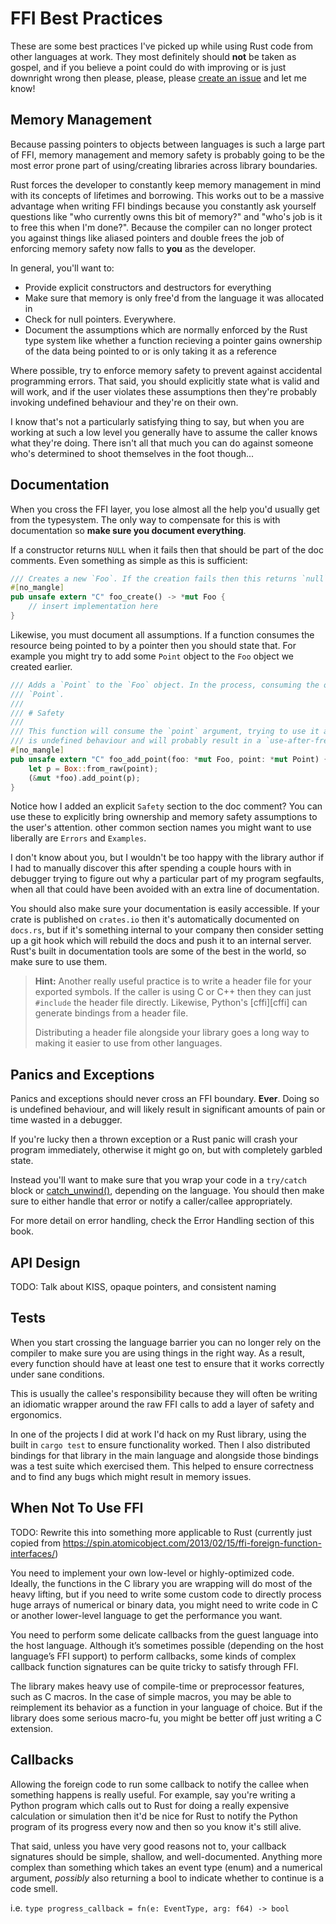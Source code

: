 # FFI Best Practices 

These are some best practices I've picked up while using Rust code from other
languages at work. They most definitely should **not** be taken as gospel, and 
if you believe a point could do with improving or is just downright wrong then
please, please, please [create an issue][issue] and let me know!


## Memory Management

Because passing pointers to objects between languages is such a large part of 
FFI, memory management and memory safety is probably going to be the most error
prone part of using/creating libraries across library boundaries. 

Rust forces the developer to constantly keep memory management in mind with its
concepts of lifetimes and borrowing. This works out to be a massive advantage 
when writing FFI bindings because you constantly ask yourself questions like 
"who currently owns this bit of memory?" and "who's job is it to free this when
I'm done?". Because the compiler can no longer protect you against things like
aliased pointers and double frees the job of enforcing memory safety now falls
to **you** as the developer.

In general, you'll want to:

* Provide explicit constructors and destructors for everything
* Make sure that memory is only free'd from the language it was allocated in
* Check for null pointers. Everywhere.
* Document the assumptions which are normally enforced by the Rust type system 
  like whether a function recieving a pointer gains ownership of the data being
  pointed to or is only taking it as a reference

Where possible, try to enforce memory safety to prevent against accidental 
programming errors. That said, you should explicitly state what is valid and
will work, and if the user violates these assumptions then they're probably 
invoking undefined behaviour and they're on their own. 

I know that's not a particularly satisfying thing to say, but when you are 
working at such a low level you generally have to assume the caller knows what 
they're doing. There isn't all that much you can do against someone who's 
determined to shoot themselves in the foot though...


## Documentation

When you cross the FFI layer, you lose almost all the help you'd usually get 
from the typesystem. The only way to compensate for this is with documentation
so **make sure you document everything**. 

If a constructor returns `NULL` when it fails then that should be part of the 
doc comments. Even something as simple as this is sufficient:

```rust
/// Creates a new `Foo`. If the creation fails then this returns `null`.
#[no_mangle]
pub unsafe extern "C" foo_create() -> *mut Foo {
    // insert implementation here
}
```

Likewise, you must document all assumptions. If a function consumes the 
resource being pointed to by a pointer then you should state that. For 
example you might try to add some `Point` object to the `Foo` object we created
earlier.


```rust
/// Adds a `Point` to the `Foo` object. In the process, consuming the original
/// `Point`.
/// 
/// # Safety
///
/// This function will consume the `point` argument, trying to use it afterwards
/// is undefined behaviour and will probably result in a `use-after-free`.
#[no_mangle]
pub unsafe extern "C" foo_add_point(foo: *mut Foo, point: *mut Point) {
    let p = Box::from_raw(point);
    (&mut *foo).add_point(p);
}
```

Notice how I added an explicit `Safety` section to the doc comment? You can use
these to explicitly bring ownership and memory safety assumptions to the user's
attention. other common section names you might want to use liberally are 
`Errors` and `Examples`.

I don't know about you, but I wouldn't be too happy with the library
author if I had to manually discover this after spending a couple hours with in 
debugger trying to figure out why a particular part of my program segfaults, 
when all that could have been avoided with an extra line of documentation.

You should also make sure your documentation is easily accessible. If your crate
is published on `crates.io` then it's automatically documented on `docs.rs`, 
but if it's something internal to your company then consider setting up a git
hook which will rebuild the docs and push it to an internal server. Rust's 
built in documentation tools are some of the best in the world, so make sure to
use them.

> **Hint:** Another really useful practice is to write a header file for your
> exported symbols. If the caller is using C or C++ then they can just 
> `#include` the header file directly. Likewise, Python's [cffi][cffi] can 
> generate bindings from a header file.
> 
> Distributing a header file alongside your library goes a long way to making 
> it easier to use from other languages.


## Panics and Exceptions

Panics and exceptions should never cross an FFI boundary. **Ever**. Doing so is
undefined behaviour, and will likely result in significant amounts of pain or
time wasted in a debugger. 

If you're lucky then a thrown exception or a Rust panic will crash your program
immediately, otherwise it might go on, but with completely garbled state.

Instead you'll want to make sure that you wrap your code in a `try/catch` block 
or [catch_unwind()][catch_unwind], depending on the language. You should then
make sure to either handle that error or notify a caller/callee appropriately.

For more detail on error handling, check the Error Handling section of this 
book.
<!-- TODO: write the error handling part and provide a link to it -->


## API Design 

TODO: Talk about KISS, opaque pointers, and consistent naming 


## Tests

When you start crossing the language barrier you can no longer rely on the 
compiler to make sure you are using things in the right way. As a result, every
function should have at least one test to ensure that it works correctly under
sane conditions.

This is usually the callee's responsibility because they will often be writing
an idiomatic wrapper around the raw FFI calls to add a layer of safety and 
ergonomics.

In one of the projects I did at work I'd hack on my Rust library, using the 
built in `cargo test` to ensure functionality worked. Then I also distributed 
bindings for that library in the main language and alongside those bindings was
a test suite which exercised them. This helped to ensure correctness and to 
find any bugs which might result in memory issues.


## When Not To Use FFI

TODO: Rewrite this into something more applicable to Rust
(currently just copied from https://spin.atomicobject.com/2013/02/15/ffi-foreign-function-interfaces/)

You need to implement your own low-level or highly-optimized code. Ideally, 
the functions in the C library you are wrapping will do most of the heavy 
lifting, but if you need to write some custom code to directly process huge 
arrays of numerical or binary data, you might need to write code in C or 
another lower-level language to get the performance you want.  

You need to perform some delicate callbacks from the guest language into the 
host language. Although it’s sometimes possible (depending on the host 
language’s FFI support) to perform callbacks, some kinds of complex callback 
function signatures can be quite tricky to satisfy through FFI.  

The library makes heavy use of compile-time or preprocessor features, such as 
C macros. In the case of simple macros, you may be able to reimplement its 
behavior as a function in your language of choice. But if the library does 
some serious macro-fu, you might be better off just writing a C extension. 


## Callbacks

Allowing the foreign code to run some callback to notify the callee when 
something happens is really useful. For example, say you're writing a Python 
program which calls out to Rust for doing a really expensive calculation or 
simulation then it'd be nice for Rust to notify the Python program of its 
progress every now and then so you know it's still alive.

That said, unless you have very good reasons not to, your callback signatures 
should be simple, shallow, and well-documented. Anything more complex than 
something which takes an event type (enum) and a numerical argument, *possibly*
also returning a bool to indicate whether to continue is a code smell.

i.e. `type progress_callback = fn(e: EventType, arg: f64) -> bool`



[issue]: https://github.com/Michael-F-Bryan/rust-ffi-guide/issues/new
[catch_unwind]: https://doc.rust-lang.org/std/panic/fn.catch_unwind.html
